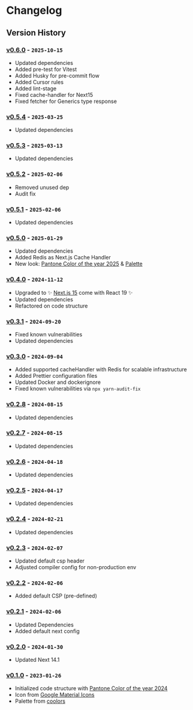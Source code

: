 # Changelog

## Version History

### [v0.6.0] - `2025-10-15`

- Updated dependencies
- Added pre-test for Vitest
- Added Husky for pre-commit flow
- Added Cursor rules
- Added lint-stage
- Fixed cache-handler for Next15
- Fixed fetcher for Generics type response

[v0.6.0]: https://github.com/owlsome-official/next-tailwind-ts/releases/tag/v0.6.0

### [v0.5.4] - `2025-03-25`

- Updated dependencies

[v0.5.4]: https://github.com/owlsome-official/next-tailwind-ts/releases/tag/v0.5.4

### [v0.5.3] - `2025-03-13`

- Updated dependencies

[v0.5.3]: https://github.com/owlsome-official/next-tailwind-ts/releases/tag/v0.5.3

### [v0.5.2] - `2025-02-06`

- Removed unused dep
- Audit fix

[v0.5.2]: https://github.com/owlsome-official/next-tailwind-ts/releases/tag/v0.5.2

### [v0.5.1] - `2025-02-06`

- Updated dependencies

[v0.5.1]: https://github.com/owlsome-official/next-tailwind-ts/releases/tag/v0.5.1

### [v0.5.0] - `2025-01-29`

- Updated dependencies
- Added Redis as Next.js Cache Handler
- New look: [Pantone Color of the year 2025](https://www.pantone.com/color-of-the-year/2025) & [Palette](https://coolors.co/2e5266-bed0d6-e1dfde-9e7a68-481d24)

[v0.5.0]: https://github.com/owlsome-official/next-tailwind-ts/releases/tag/v0.5.0

### [v0.4.0] - `2024-11-12`

- Upgraded to ✨ [Next.js 15](https://nextjs.org/blog/next-15) come with React 19 ✨
- Updated dependencies
- Refactored on code structure

[v0.4.0]: https://github.com/owlsome-official/next-tailwind-ts/releases/tag/v0.4.0

### [v0.3.1] - `2024-09-20`

- Fixed known vulnerabilities
- Updated dependencies

[v0.3.1]: https://github.com/owlsome-official/next-tailwind-ts/releases/tag/v0.3.1

### [v0.3.0] - `2024-09-04`

- Added supported cacheHandler with Redis for scalable infrastructure
- Added Prettier configuration files
- Updated Docker and dockerignore
- Fixed known vulnerabilities via `npx yarn-audit-fix`

[v0.3.0]: https://github.com/owlsome-official/next-tailwind-ts/releases/tag/v0.3.0

### [v0.2.8] - `2024-08-15`

- Updated dependencies

[v0.2.8]: https://github.com/owlsome-official/next-tailwind-ts/releases/tag/v0.2.8

### [v0.2.7] - `2024-08-15`

- Updated dependencies

[v0.2.7]: https://github.com/owlsome-official/next-tailwind-ts/releases/tag/v0.2.7

### [v0.2.6] - `2024-04-18`

- Updated dependencies

[v0.2.6]: https://github.com/owlsome-official/next-tailwind-ts/releases/tag/v0.2.6

### [v0.2.5] - `2024-04-17`

- Updated dependencies

[v0.2.5]: https://github.com/owlsome-official/next-tailwind-ts/releases/tag/v0.2.5

### [v0.2.4] - `2024-02-21`

- Updated dependencies

[v0.2.4]: https://github.com/owlsome-official/next-tailwind-ts/releases/tag/v0.2.4

### [v0.2.3] - `2024-02-07`

- Updated default csp header
- Adjusted compiler config for non-production env

[v0.2.3]: https://github.com/owlsome-official/next-tailwind-ts/releases/tag/v0.2.3

### [v0.2.2] - `2024-02-06`

- Added default CSP (pre-defined)

[v0.2.2]: https://github.com/owlsome-official/next-tailwind-ts/releases/tag/v0.2.2

### [v0.2.1] - `2024-02-06`

- Updated Dependencies
- Added default next config

[v0.2.1]: https://github.com/owlsome-official/next-tailwind-ts/releases/tag/v0.2.1

### [v0.2.0] - `2024-01-30`

- Updated Next 14.1

[v0.2.0]: https://github.com/owlsome-official/next-tailwind-ts/releases/tag/v0.2.0

### [v0.1.0] - `2023-01-26`

- Initialized code structure with [Pantone Color of the year 2024](https://www.pantone.com/color-of-the-year/2024)
- Icon from [Google Material Icons](https://iconbuddy.app/ic)
- Palette from [coolors](https://coolors.co/ffbe98-d35269-c7efcf-826aed-0c1821)

[v0.1.0]: https://github.com/owlsome-official/next-tailwind-ts/releases/tag/v0.1.0
